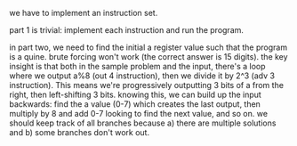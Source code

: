 we have to implement an instruction set.

part 1 is trivial: implement each instruction and run the program.

in part two, we need to find the initial a register value such that the program is a quine. brute forcing won't work (the correct answer is 15 digits). the key insight is that both in the sample problem and the input, there's a loop where we output a%8 (out 4 instruction), then we divide it by 2^3 (adv 3 instruction). This means we're progressively outputting 3 bits of a from the right, then left-shifting 3 bits. knowing this, we can build up the input backwards: find the a value (0-7) which creates the last output, then multiply by 8 and add 0-7 looking to find the next value, and so on. we should keep track of all branches because a) there are multiple solutions and b) some branches don't work out.